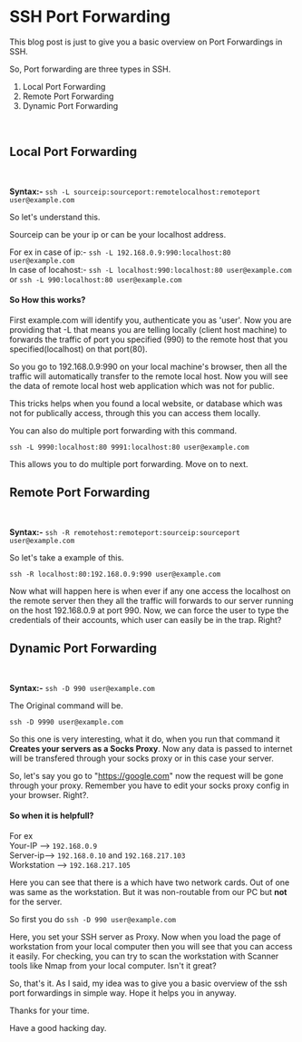 <h1><b>SSH Port Forwarding</b></h1>

This blog post is just to give you a basic overview on Port Forwardings in SSH.

So, Port forwarding are three types in SSH.

1. Local Port Forwarding
2. Remote Port Forwarding
3. Dynamic Port Forwarding

<br><h2><b>Local Port Forwarding</b></h2><br>

<b>Syntax:-</b> `ssh -L sourceip:sourceport:remotelocalhost:remoteport user@example.com`

So let's understand this.

Sourceip can be your ip or can be your localhost address.

For ex in case of ip:- `ssh -L 192.168.0.9:990:localhost:80 user@example.com`<br>
In case of locahost:- `ssh -L localhost:990:localhost:80 user@example.com` or `ssh -L 990:localhost:80 user@example.com`

<h4>So How this works?</h4>

First example.com will identify you, authenticate you as 'user'. Now you are providing that -L that means you are telling locally (client host machine) to forwards the traffic of port you specified (990) to
the remote host that you specified(localhost) on that port(80).

So you go to 192.168.0.9:990 on your local machine's browser, then all the traffic will automatically transfer to the remote local host. Now you will see the data of remote local host web application which was not for public.

This tricks helps when you found a local website, or database which was not for publically access, through this you can access them locally.

You can also do multiple port forwarding with this command.

`ssh -L 9990:localhost:80 9991:localhost:80 user@example.com`

This allows you to do multiple port forwarding. Move on to next. <br>

<h2><b>Remote Port Forwarding</b></h2><br>

<b>Syntax:-</b> `ssh -R remotehost:remoteport:sourceip:sourceport user@example.com`

So let's take a example of this.

`ssh -R localhost:80:192.168.0.9:990 user@example.com`

Now what will happen here is when ever if any one access the localhost on the remote server then they all the traffic will forwards to our server running on the host 192.168.0.9 at port 990.
Now, we can force the user to type the credentials of their accounts, which user can easily be in the trap. Right?<br>

<h2><b>Dynamic Port Forwarding</b></h2><br>

<b>Syntax:-</b> `ssh -D 990 user@example.com`

The Original command will be.

`ssh -D 9990 user@example.com`

So this one is very interesting, what it do, when you run that command it **Creates your servers as a Socks Proxy**. Now any data is passed to internet will be transfered through your socks proxy or in this case your server.

So, let's say you go to "https://google.com" now the request will be gone through your proxy. Remember you have to edit your socks proxy config in your browser. Right?. 

<h4>So when it is helpfull?</h4>

For ex<br>
Your-IP --> `192.168.0.9`<br>
Server-ip--> `192.168.0.10` and `192.168.217.103`<br>
Workstation --> `192.168.217.105` 

Here you can see that there is a which have two network cards. Out of one was same as the workstation. But it was non-routable from our PC but **not** for the server.

So first you do `ssh -D 990 user@example.com`

Here, you set your SSH server as Proxy. Now when you load the page of workstation from your local computer then you will see that you can access it easily. For checking, you can try to scan the workstation with Scanner tools like Nmap from your local computer. Isn't it great? 

So, that's it. As I said, my idea was to give you a basic overview of the ssh port forwardings in simple way. Hope it helps you in anyway.

Thanks for your time.

Have a good hacking day.
